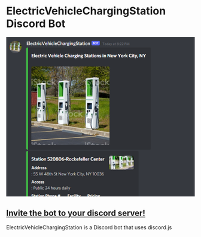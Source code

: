 # ElectricVehicleChargingStation Discord Bot

![screenshot](/evcs2.png)

## [Invite the bot to your discord server!](https://discord.com/api/oauth2/authorize?client_id=940015567451070464&permissions=274877959168&scope=bot)

ElectricVehicleChargingStation is a Discord bot that uses discord.js

